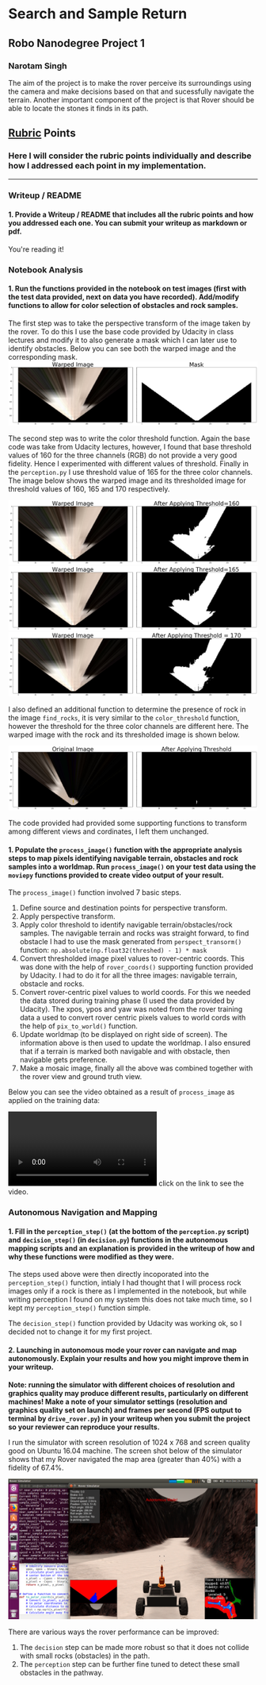 # Search and Sample Return
## Robo Nanodegree Project 1
### Narotam Singh


The aim of the project is to make the rover perceive its surroundings using the camera and make decisions based on that and sucessfully navigate the terrain. Another important component of the project is that Rover should be able to locate the stones it finds in its path.

## [Rubric](https://review.udacity.com/#!/rubrics/916/view) Points
### Here I will consider the rubric points individually and describe how I addressed each point in my implementation.  

---
### Writeup / README

#### 1. Provide a Writeup / README that includes all the rubric points and how you addressed each one.  You can submit your writeup as markdown or pdf.  

You're reading it!

### Notebook Analysis
#### 1. Run the functions provided in the notebook on test images (first with the test data provided, next on data you have recorded). Add/modify functions to allow for color selection of obstacles and rock samples.

The first step was to take the perspective transform of the image taken by the rover. To do this I use the base code provided by Udacity in class lectures and modify it to also generate a mask which I can later use to identify obstacles. Below you can see both the warped image and the corresponding mask.
![images](output/warped.png)

The second step was to write the color threshold function. Again the base code was take from Udacity lectures, however, I found that base threshold values of 160 for the three channels (RGB) do not provide a very good fidelity. Hence I experimented with different values of threshold. Finally in the `perception.py` I use threshold value of 165 for the three color channels. The image below shows the warped image and its thresholded image for threshold values of 160, 165 and 170 respectively.

![images](output/colored160.png)
![images](output/colored.png)
![images](output/colored170.png)


I also defined an additional function to determine the presence of rock in the image `find_rocks`, it is very similar  to the `color_threshold` function, however the threshold for the three color channels are different here. The warped image with the rock and its thresholded image is shown below.

![images](output/rock.png)

The code provided had provided some supporting functions to transform among different views and cordinates, I left them unchanged.


#### 1. Populate the `process_image()` function with the appropriate analysis steps to map pixels identifying navigable terrain, obstacles and rock samples into a worldmap.  Run `process_image()` on your test data using the `moviepy` functions provided to create video output of your result. 

The `process_image()` function involved 7 basic steps.
1. Define source and destination points for perspective transform.
2. Apply perspective transform.
3. Apply color threshold to identify navigable terrain/obstacles/rock samples. The navigable terrain and rocks was straight forward, to find obstacle I had to use the mask generated from `perspect_transorm()` function: `np.absolute(np.float32(threshed) - 1) * mask `
4. Convert thresholded image pixel values to rover-centric coords. This was done with the help of `rover_coords()` supporting function provided by Udacity. I had to do it for all the three images: navigable terrain, obstacle and rocks.
5. Convert rover-centric pixel values to world coords. For this we needed the data stored during training phase (I used the data provided by Udacity). The xpos, ypos and yaw was noted from the rover training data a used to convert rover centric pixels values to world cords with the help of `pix_to_world()` function. 
6. Update worldmap (to be displayed on right side of screen). The information above is then used to update the worldmap. I also ensured that if a terrain is marked both navigable and with obstacle, then navigable gets preference.
7. Make a mosaic image, finally all the above was combined together with the rover view and ground truth view.

Below you can see the video obtained as a result of `process_image` as applied on the training data:

![video](output/test.mp4) click on the link to see the video.

### Autonomous Navigation and Mapping

#### 1. Fill in the `perception_step()` (at the bottom of the `perception.py` script) and `decision_step()` (in `decision.py`) functions in the autonomous mapping scripts and an explanation is provided in the writeup of how and why these functions were modified as they were.

The steps used above were then directly incoporated into the `perception_step()` function, intialy I had thought that I will process rock images only if a rock is there as I implemented in the notebook, but while writing perception I found on my system this does not take much time, so I kept my `perception_step()` function simple. 

The `decision_step()` function provided by Udacity was working ok, so I decided not to change it for my first project. 

#### 2. Launching in autonomous mode your rover can navigate and map autonomously.  Explain your results and how you might improve them in your writeup.  

**Note: running the simulator with different choices of resolution and graphics quality may produce different results, particularly on different machines!  Make a note of your simulator settings (resolution and graphics quality set on launch) and frames per second (FPS output to terminal by `drive_rover.py`) in your writeup when you submit the project so your reviewer can reproduce your results.**


I run the simulator with screen resolution of 1024 x 768 and screen quality good on Ubuntu 16.04 machine. The screen shot below of the simulator shows that my Rover navigated the map area (greater than 40%) with a fidelity of 67.4%.

![final](output/final.png)

There are various ways the rover performance can be improved:
1. The `decision` step can be made more robust so that it does not collide with small rocks (obstacles) in the path.
2. The `perception` step can be further fine tuned to detect these small obstacles in the pathway.
